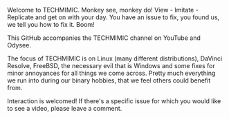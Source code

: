 Welcome to TECHMIMIC. Monkey see, monkey do! View - Imitate - Replicate and get on with your day.
You have an issue to fix, you found us, we tell you how to fix it. Boom!

This GitHub accompanies the TECHMIMIC channel on YouTube and Odysee.

The focus of TECHMIMIC is on Linux (many different distributions), DaVinci Resolve, FreeBSD, the necessary evil that is Windows and some fixes for minor annoyances for all things we come across.
Pretty much everything we run into during our binary hobbies, that we feel others could benefit from.

Interaction is welcomed! If there's a specific issue for which you would like to see a video, please leave a comment.

<!---
TECHMIMIC/TECHMIMIC is a ✨ special ✨ repository because its `README.md` (this file) appears on your GitHub profile.
You can click the Preview link to take a look at your changes.
--->
